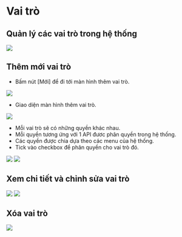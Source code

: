 # Vai trò

## Quản lý các vai trò trong hệ thống
<img src="/images/md/role-list.png" >

## Thêm mới vai trò
- Bấm nút [Mới] để đi tới màn hình thêm vai trò.

<img src="/images/md/role-add.png" >

- Giao diện màn hình thêm vai trò.

<img src="/images/md/role-add-form-1.png" >

- Mỗi vai trò sẽ có những quyền khác nhau.
- Mỗi quyền tương ứng với 1 API đươc phân quyền trong hệ thống.
- Các quyền được chia dựa theo các menu của hệ thống.
- Tick vào checkbox để phân quyền cho vai trò đó.

<img src="/images/md/role-permission-1.png" >

<img src="/images/md/role-permission-2.png" >

## Xem chi tiết và chỉnh sửa vai trò

<img src="/images/md/role-edit-1.png" >

<img src="/images/md/role-detail.png" >

## Xóa vai trò

<img src="/images/md/role-delete.png" >